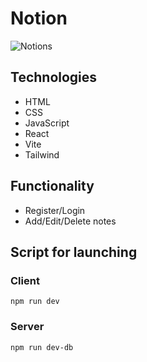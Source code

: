 # Notion
![Notions](https://github.com/user-attachments/assets/40101bee-0deb-48aa-8749-d6160574ea4e)

## Technologies
- HTML
- CSS
- JavaScript
- React
- Vite
- Tailwind
  
## Functionality
- Register/Login
- Add/Edit/Delete notes
  
## Script for launching
### Client
```
npm run dev
```
### Server
```
npm run dev-db
```
